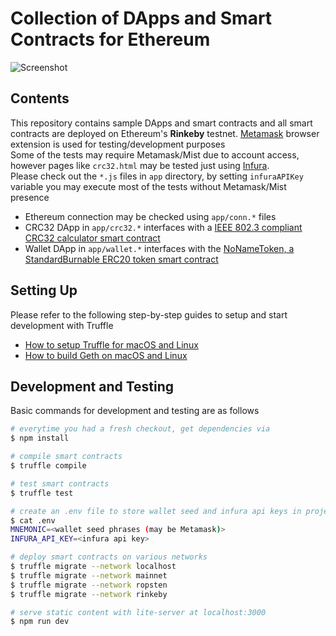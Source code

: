# Collection of DApps and Smart Contracts for Ethereum

![Screenshot](https://github.com/kozyilmaz/ethereum-dapps/raw/master/docs/wallet-tests.png "Ethereum DApp Development")

## Contents

This repository contains sample DApps and smart contracts and all smart contracts are deployed on Ethereum's **Rinkeby** testnet. [Metamask](https://metamask.io) browser extension is used for testing/development purposes  
Some of the tests may require Metamask/Mist due to account access, however pages like `crc32.html` may be tested just using [Infura](https://infura.io).  
Please check out the `*.js` files in `app` directory, by setting `infuraAPIKey` variable you may execute most of the tests without Metamask/Mist presence  

* Ethereum connection may be checked using `app/conn.*` files
* CRC32 DApp in `app/crc32.*` interfaces with a [IEEE 802.3 compliant CRC32 calculator smart contract](https://rinkeby.etherscan.io/address/0x0f7363cbad2f8d9f63bb64aad5dabaf3f1ff1a0c#code)
* Wallet DApp in `app/wallet.*` interfaces with the [NoNameToken, a StandardBurnable ERC20 token smart contract](https://rinkeby.etherscan.io/address/0x0edd6c7576e31a740e7bef46388bf91057631b60#code)


## Setting Up

Please refer to the following step-by-step guides to setup and start development with Truffle  

* [How to setup Truffle for macOS and Linux](docs/README.00-truffle.md)
* [How to build Geth on macOS and Linux](docs/README.01-geth.md)


## Development and Testing

Basic commands for development and testing are as follows

```sh
# everytime you had a fresh checkout, get dependencies via
$ npm install

# compile smart contracts
$ truffle compile

# test smart contracts
$ truffle test

# create an .env file to store wallet seed and infura api keys in project root dir
$ cat .env
MNEMONIC=<wallet seed phrases (may be Metamask)>
INFURA_API_KEY=<infura api key>

# deploy smart contracts on various networks
$ truffle migrate --network localhost
$ truffle migrate --network mainnet
$ truffle migrate --network ropsten
$ truffle migrate --network rinkeby

# serve static content with lite-server at localhost:3000
$ npm run dev
```
